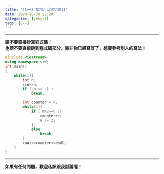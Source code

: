 ```yaml
---
title: "[C++] NCYU 回家功課11"
date: 2020-10-30 22:20
categories: [jekyll]
tags: [C++]
---
```


---
**請不要直接抄寫程式碼！** <br>
**也請不要直接跳到程式碼部分，除非你已經寫好了，想要參考別人的寫法！**


```c++
#include <iostream>  
using namespace std;  
int main()  
{  
    while(1){  
        int n;  
        cin>>n;  
        if ( n == -1 )  
            break;  

        int counter = 0;  
        while(1){  
            if ( n%2==0 ){  
                counter++;  
                n /= 2;  
            }  
            else  
                break;  
        }  
        cout<<counter<<endl;  
    }  
}
```

---
**如果有任何問題，歡迎私訊跟我討論喔！**
